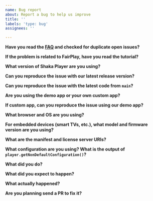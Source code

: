 ```yaml
---
name: Bug report
about: Report a bug to help us improve
title: ''
labels: 'type: bug'
assignees: ''

---
```


<!-- NOTE: If you ignore this template, we will send it again and ask you to fill it out anyway. -->

**Have you read the [FAQ](https://bit.ly/ShakaFAQ) and checked for duplicate open issues?**


**If the problem is related to FairPlay, have you read the tutorial?**
<!-- NOTE: https://shaka-player-demo.appspot.com/docs/api/tutorial-fairplay.html -->


**What version of Shaka Player are you using?**
<!-- NOTE:
  Only some versions of the application are maintained, if your version
  is older, first update to a newer one. See:
  https://github.com/shaka-project/shaka-player/blob/main/maintained-branches.md
--->


**Can you reproduce the issue with our latest release version?**


**Can you reproduce the issue with the latest code from `main`?**


**Are you using the demo app or your own custom app?**


**If custom app, can you reproduce the issue using our demo app?**


**What browser and OS are you using?**


**For embedded devices (smart TVs, etc.), what model and firmware version are you using?**


**What are the manifest and license server URIs?**
<!-- NOTE:
  You can send the URIs to <shaka-player-maintainers@googlegroups.com> instead,
  but please use GitHub and the template for the rest.
  A copy of the manifest text or an attached manifest will **not** be
  enough to reproduce your issue, and we **will** ask you to send a
  URI instead.  You can copy the URI of the demo app to send us the
  exact asset, licence server, and settings you have selected there.
  Avoid geo-blocked content if at all possible, as the contributors who diagnose
  Shaka Player issues may not be able to access it.
  If you send the URIs to email, the response time and resolution
  will be much higher.
-->


**What configuration are you using?  What is the output of `player.getNonDefaultConfiguration()`?**
<!-- NOTE:
  You can censor URLs to keep them private, but include them in the email.  You
  can also use JSON.stringify(player.getNonDefaultConfiguration(), null, 2) to
  print nicely on platforms that don't print objects well in the console.
  DON'T SEND '[object Object]'!
-->


**What did you do?**
<!-- Steps to reproduce the bug -->


**What did you expect to happen?**


**What actually happened?**
<!-- A clear and concise description of what the bug is -->
<!-- If applicable, you may add screenshots to help explain your problem. -->


**Are you planning send a PR to fix it?**
